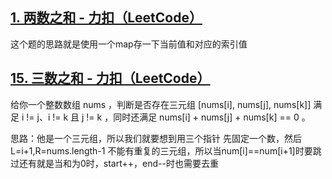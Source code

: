 ## [1. 两数之和 - 力扣（LeetCode）](https://leetcode.cn/problems/two-sum/)

这个题的思路就是使用一个map存一下当前值和对应的索引值

## [15. 三数之和 - 力扣（LeetCode）](https://leetcode.cn/problems/3sum/)

给你一个整数数组 nums ，判断是否存在三元组 [nums[i], nums[j], nums[k]] 满足 i != j、i != k 且 j != k ，同时还满足 nums[i] + nums[j] + nums[k] == 0 。

思路：他是一个三元组，所以我们就要想到用三个指针 先固定一个数，然后L=i+1,R=nums.length-1
不能有重复的三元组，所以当num[i]==num[i+1]时要跳过还有就是当和为0时，start++，end--时也需要去重